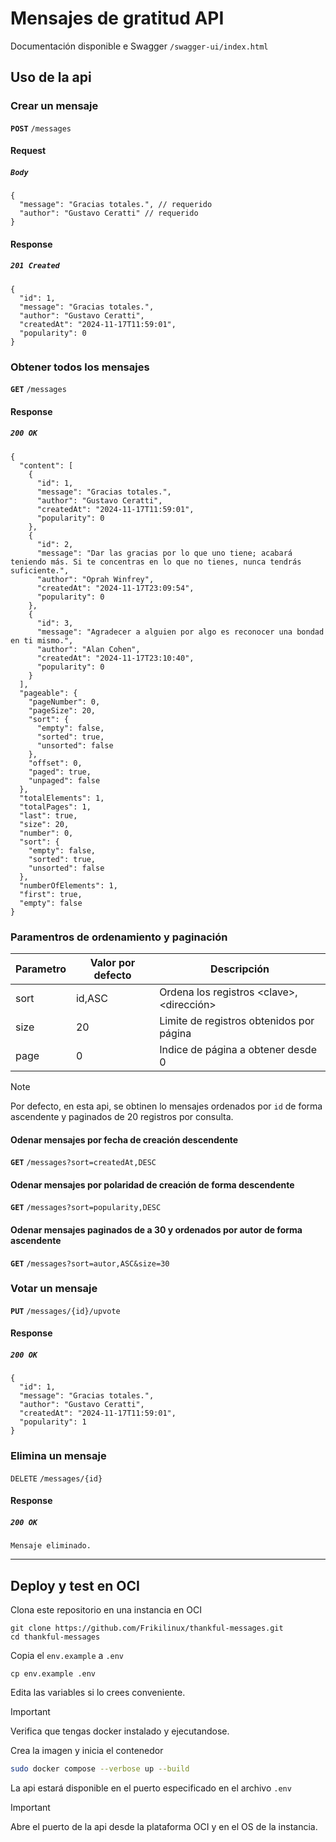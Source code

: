 # Mensajes de gratitud API

Documentación disponible e Swagger `/swagger-ui/index.html`

## Uso de la api

### Crear un mensaje

**`POST`** `/messages`

#### Request

##### **_`Body`_**

```JSON5
{
  "message": "Gracias totales.", // requerido
  "author": "Gustavo Ceratti" // requerido
}
```

#### Response

##### **_`201 Created`_**

```JSON5
{
  "id": 1,
  "message": "Gracias totales.",
  "author": "Gustavo Ceratti",
  "createdAt": "2024-11-17T11:59:01",
  "popularity": 0
}
```

### Obtener todos los mensajes

**`GET`** `/messages`

#### Response

##### **_`200 OK`_**

```JSON5
{
  "content": [
    {
      "id": 1,
      "message": "Gracias totales.",
      "author": "Gustavo Ceratti",
      "createdAt": "2024-11-17T11:59:01",
      "popularity": 0
    },
    {
      "id": 2,
      "message": "Dar las gracias por lo que uno tiene; acabará teniendo más. Si te concentras en lo que no tienes, nunca tendrás suficiente.",
      "author": "Oprah Winfrey",
      "createdAt": "2024-11-17T23:09:54",
      "popularity": 0
    },
    {
      "id": 3,
      "message": "Agradecer a alguien por algo es reconocer una bondad en ti mismo.",
      "author": "Alan Cohen",
      "createdAt": "2024-11-17T23:10:40",
      "popularity": 0
    }
  ],
  "pageable": {
    "pageNumber": 0,
    "pageSize": 20,
    "sort": {
      "empty": false,
      "sorted": true,
      "unsorted": false
    },
    "offset": 0,
    "paged": true,
    "unpaged": false
  },
  "totalElements": 1,
  "totalPages": 1,
  "last": true,
  "size": 20,
  "number": 0,
  "sort": {
    "empty": false,
    "sorted": true,
    "unsorted": false
  },
  "numberOfElements": 1,
  "first": true,
  "empty": false
}
```

### Paramentros de ordenamiento y paginación

| Parametro | Valor por defecto | Descripción                               |
| --------- | ----------------- | ----------------------------------------- |
| sort      | id,ASC            | Ordena los registros \<clave>,<dirección> |
| size      | 20                | Limite de registros obtenidos por página  |
| page      | 0                 | Indice de página a obtener desde 0        |

> [!NOTE]
> Por defecto, en esta api, se obtinen lo mensajes ordenados por `id` de forma ascendente y paginados de 20 registros por consulta.

#### Odenar mensajes por fecha de creación descendente

**`GET`** `/messages?sort=createdAt,DESC`

#### Odenar mensajes por polaridad de creación de forma descendente

**`GET`** `/messages?sort=popularity,DESC`

#### Odenar mensajes paginados de a 30 y ordenados por autor de forma ascendente

**`GET`** `/messages?sort=autor,ASC&size=30`

### Votar un mensaje

**`PUT`** `/messages/{id}/upvote`

#### Response

##### **_`200 OK`_**

```JSON5
{
  "id": 1,
  "message": "Gracias totales.",
  "author": "Gustavo Ceratti",
  "createdAt": "2024-11-17T11:59:01",
  "popularity": 1
}
```

### Elimina un mensaje

`DELETE` `/messages/{id}`

#### Response

##### **_`200 OK`_**

```JSON5
Mensaje eliminado.
```

---

## Deploy y test en OCI

Clona este repositorio en una instancia en OCI

```Shell
git clone https://github.com/Frikilinux/thankful-messages.git
cd thankful-messages
```

Copia el `env.example` a `.env`

```Shell
cp env.example .env
```

Edita las variables si lo crees conveniente.

> [!IMPORTANT]
> Verifica que tengas docker instalado y ejecutandose.

Crea la imagen y inicia el contenedor

```sh
sudo docker compose --verbose up --build
```

La api estará disponible en el puerto especificado en el archivo `.env`

> [!IMPORTANT]
> Abre el puerto de la api desde la plataforma OCI y en el OS de la instancia.
